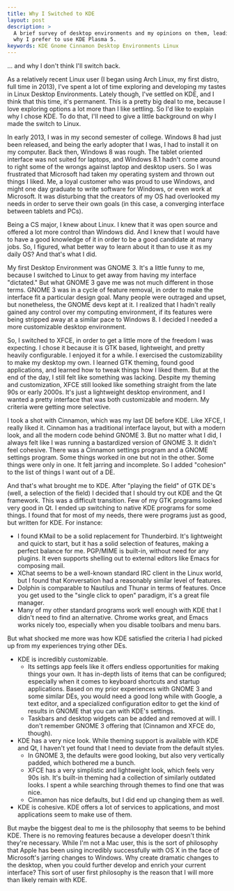 ```yaml
---
title: Why I Switched to KDE
layout: post
description: >
  A brief survey of desktop environments and my opinions on them, leading up to
  why I prefer to use KDE Plasma 5.
keywords: KDE Gnome Cinnamon Desktop Environments Linux
---
```


... and why I don't think I'll switch back.

As a relatively recent Linux user (I began using Arch Linux, my first distro,
full time in 2013), I've spent a lot of time exploring and developing my tastes
in Linux Desktop Environments.  Lately though, I've settled on KDE, and I think
that this time, it's permanent.  This is a pretty big deal to me, because I
love exploring options a lot more than I like settling.  So I'd like to explain
why I chose KDE.  To do that, I'll need to give a little background on why I
made the switch to Linux.

In early 2013, I was in my second semester of college.  Windows 8 had just been
released, and being the early adopter that I was, I had to install it on my
computer.  Back then, Windows 8 was rough.  The tablet oriented interface was
not suited for laptops, and Windows 8.1 hadn't come around to right some of the
wrongs against laptop and desktop users.  So I was frustrated that Microsoft
had taken my operating system and thrown out things I liked.  Me, a loyal
customer who was proud to use Windows, and might one day graduate to write
software for Windows, or even work at Microsoft.  It was disturbing that the
creators of my OS had overlooked my needs in order to serve their own goals (in
this case, a converging interface between tablets and PCs).

Being a CS major, I knew about Linux.  I knew that it was open source and
offered a lot more control than Windows did.  And I knew that I would have to
have a good knowledge of it in order to be a good candidate at many jobs.  So,
I figured, what better way to learn about it than to use it as my daily OS?
And that's what I did.

My first Desktop Environment was GNOME 3.  It's a little funny to me, because I
switched to Linux to get away from having my interface "dictated."  But what
GNOME 3 gave me was not much different in those terms.  GNOME 3 was in a cycle
of feature removal, in order to make the interface fit a particular design
goal.  Many people were outraged and upset, but nonetheless, the GNOME devs
kept at it.  I realized that I hadn't really gained any control over my
computing environment, if its features were being stripped away at a similar
pace to Windows 8.  I decided I needed a more customizable desktop environment.

So, I switched to XFCE, in order to get a little more of the freedom I was
expecting.  I chose it because it is GTK based, lightweight, and pretty heavily
configurable.  I enjoyed it for a while.  I exercised the customizability to
make my desktop my own.  I learned GTK theming, found good applications, and
learned how to tweak things how I liked them.  But at the end of the day, I
still felt like something was lacking.  Despite my theming and customization,
XFCE still looked like something straight from the late 90s or early 2000s.
It's just a lightweight desktop environment, and I wanted a pretty interface
that was both customizable and modern.  My criteria were getting more selective.

I took a shot with Cinnamon, which was my last DE before KDE.  Like XFCE, I
really liked it.  Cinnamon has a traditional interface layout, but with a
modern look, and all the modern code behind GNOME 3.  But no matter what I did,
I always felt like I was running a bastardized version of GNOME 3.  It didn't
feel cohesive.  There was a Cinnamon settings program and a GNOME settings
program.  Some things worked in one but not in the other.  Some things were
only in one.  It felt jarring and incomplete.  So I added "cohesion" to the
list of things I want out of a DE.

And that's what brought me to KDE.  After "playing the field" of GTK DE's
(well, a selection of the field) I decided that I should try out KDE and the Qt
framework.  This was a difficult transition.  Few of my GTK programs looked
very good in Qt.  I ended up switching to native KDE programs for some things.
I found that for most of my needs, there were programs just as good, but
written for KDE.  For instance:

* I found KMail to be a solid replacement for Thunderbird.  It's lightweight
  and quick to start, but it has a solid selection of features, making a
  perfect balance for me.  PGP/MIME is built-in, without need for any plugins.
  It even supports shelling out to external editors like Emacs for composing
  mail.
* XChat seems to be a well-known standard IRC client in the Linux world, but I
  found that Konversation had a reasonably similar level of features.
* Dolphin is comparable to Nautilus and Thunar in terms of features.  Once you
  get used to the "single click to open" paradigm, it's a great file manager.
* Many of my other standard programs work well enough with KDE that I didn't
  need to find an alternative.  Chrome works great, and Emacs works nicely too,
  especially when you disable toolbars and menu bars.

But what shocked me more was how KDE satisfied the criteria I had picked up
from my experiences trying other DEs.

* KDE is incredibly customizable.
  + Its settings app feels like it offers endless opportunities for making
    things your own.  It has in-depth lists of items that can be configured;
    especially when it comes to keyboard shortcuts and startup applications.
    Based on my prior experiences with GNOME 3 and some similar DEs, you would
    need a good long while with Google, a text editor, and a specialized
    configuration editor to get the kind of results in GNOME that you can with
    KDE's settings.
  + Taskbars and desktop widgets can be added and removed at will.  I don't
    remember GNOME 3 offering that (Cinnamon and XFCE do, though).
* KDE has a very nice look.  While theming support is available with KDE and
  Qt, I haven't yet found that I need to deviate from the default styles.
  + In GNOME 3, the defaults were good looking, but also very vertically
    padded, which bothered me a bunch.
  + XFCE has a very simplistic and lightweight look, which feels very 90s ish.
    It's built-in theming had a collection of similarly outdated looks.  I
    spent a while searching through themes to find one that was nice.
  + Cinnamon has nice defaults, but I did end up changing them as well.
* KDE is cohesive.  KDE offers a lot of services to applications, and most
  applications seem to make use of them.

But maybe the biggest deal to me is the philosophy that seems to be behind KDE.
There is no removing features because a developer doesn't think they're
necessary.  While I'm not a Mac user, this is the sort of philosophy that Apple
has been using incredibly successfully with OS X in the face of Microsoft's
jarring changes to Windows.  Why create dramatic changes to the desktop, when
you could further develop and enrich your current interface?  This sort of user
first philosophy is the reason that I will more than likely remain with KDE.
